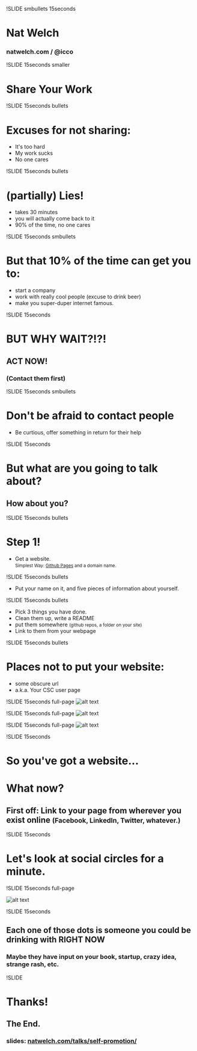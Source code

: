 !SLIDE smbullets 15seconds
<script>var nat_timeouts = true;</script>

# Nat Welch 
### natwelch.com  /  @icco

!SLIDE 15seconds smaller
# Share Your Work

!SLIDE 15seconds bullets
# Excuses for not sharing:

 * It's too hard
 * My work sucks
 * No one cares

!SLIDE 15seconds bullets
# (partially) Lies!

 * takes 30 minutes
 * you will actually come back to it
 * 90% of the time, no one cares

!SLIDE 15seconds smbullets
# But that 10% of the time can get you to:

 * start a company 
 * work with really cool people (excuse to drink beer) 
 * make you super-duper internet famous.

!SLIDE 15seconds
# BUT WHY WAIT?!?!

## ACT NOW!

### (Contact them first)

!SLIDE 15seconds smbullets
# Don't be afraid to contact people

 * Be curtious, offer something in return for their help

!SLIDE 15seconds
# But what are you going to talk about?
## How about you?

!SLIDE 15seconds bullets
# Step 1!

 * Get a website. <br /><small>Simplest Way: [Github Pages][ghp] and a domain name.</small>

[ghp]: http://pages.github.com/

!SLIDE 15seconds bullets

 * Put your name on it, and five pieces of information about yourself.

!SLIDE 15seconds bullets

 * Pick 3 things you have done.
 * Clean them up, write a README
 * put them somewhere <small>(github repos, a folder on your site)</small>
 * Link to them from your webpage

!SLIDE 15seconds bullets
# Places not to put your website:

 * some obscure url
 * a.k.a. Your CSC user page

!SLIDE 15seconds full-page
![alt text](dmpat.png "David Patierno")

!SLIDE 15seconds full-page
![alt text](natw.png "Nat Welch")

!SLIDE 15seconds full-page
![alt text](jeannie.png "Jeannie Nguyen")

!SLIDE 15seconds
# So you've got a website...

# What now?

## First off: Link to your page from wherever you exist online <small>(Facebook, LinkedIn, Twitter, whatever.)</small>

!SLIDE 15seconds

# Let's look at social circles for a minute.

!SLIDE 15seconds full-page

![alt text](linkedin.png)

!SLIDE 15seconds
## Each one of those dots is someone you could be drinking with RIGHT NOW

### Maybe they have input on your book, startup, crazy idea, strange rash, etc.

!SLIDE
# Thanks!
## The End.
### slides: [natwelch.com/talks/self-promotion/](http://natwelch.com/talks/self-promotion/)

<script>
$(".15seconds").bind("showoff:show", function (e) {
   if (nat_timeouts) { setTimeout('nextStep()', 15000); }
});

$(".7seconds").bind("showoff:show", function (e) {
   if (nat_timeouts) { setTimeout('nextStep()', 7000); }
});
</script>
